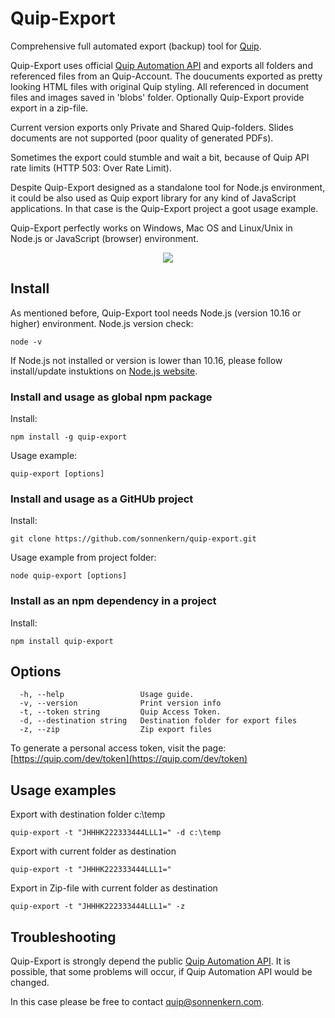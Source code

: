 # Quip-Export
Comprehensive full automated export (backup) tool for [Quip](https://quip.com/).

Quip-Export uses official [Quip Automation API](https://quip.com/dev/automation/documentation) and exports all folders and referenced files from an Quip-Account. 
The doucuments exported as pretty looking HTML files with original Quip styling.
All referenced in document files and images saved in 'blobs' folder. 
Optionally Quip-Export provide export in a zip-file.

Current version exports only Private and Shared Quip-folders. 
Slides documents are not supported (poor quality of generated PDFs).

Sometimes the export could stumble and wait a bit, because of Quip API rate limits (HTTP 503: Over Rate Limit).  

Despite Quip-Export designed as a standalone tool for Node.js environment, it could be also used as Quip export library for any kind of JavaScript applications. 
In that case is the Quip-Export project a goot usage example.
 
Quip-Export perfectly works on Windows, Mac OS and Linux/Unix in Node.js or JavaScript (browser) environment.  

<p align="center">
  <img src="https://raw.githubusercontent.com/sonnenkern/quip-export/master/public/example.png">
</p>

## Install
As mentioned before, Quip-Export tool needs Node.js (version 10.16 or higher) environment.
Node.js version check:
```
node -v
```
If Node.js not installed or version is lower than 10.16, please follow install/update instuktions on [Node.js website](https://nodejs.org/en/).

### Install and usage as global npm package
Install:
```
npm install -g quip-export
```

Usage example:
```
quip-export [options]
```

### Install and usage as a GitHUb project
Install:
```
git clone https://github.com/sonnenkern/quip-export.git
```

Usage example from project folder:
```
node quip-export [options]
```

### Install as an npm dependency in a project
Install:
```
npm install quip-export
```

## Options
```
  -h, --help                 Usage guide.
  -v, --version              Print version info
  -t, --token string         Quip Access Token.
  -d, --destination string   Destination folder for export files
  -z, --zip                  Zip export files
```

 To generate a personal access token, visit the page: [https://quip.com/dev/token](https://quip.com/dev/token)

## Usage examples
Export with destination folder c:\temp
```
quip-export -t "JHHHK222333444LLL1=" -d c:\temp
```
Export with current folder as destination
```
quip-export -t "JHHHK222333444LLL1="
```
Export in Zip-file with current folder as destination
```
quip-export -t "JHHHK222333444LLL1=" -z
```

## Troubleshooting
Quip-Export is strongly depend the public [Quip Automation API](https://quip.com/dev/automation/documentation).
It is possible, that some problems will occur, if Quip Automation API would be changed.

In this case please be free to contact [quip@sonnenkern.com](quip@sonnenkern.com).